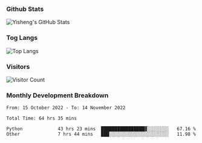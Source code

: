 ### Github Stats
![Yisheng's GitHub Stats](https://github-readme-stats-9qabuvhk1-gongyisheng.vercel.app/api?username=gongyisheng&count_private=true&show_icons=true)
### Tog Langs
![Top Langs](https://github-readme-stats-9qabuvhk1-gongyisheng.vercel.app/api/top-langs/?username=gongyisheng&layout=compact)
### Visitors
![Visitor Count](https://profile-counter.glitch.me/gongyisheng/count.svg)
### Monthly Development Breakdown
<!--START_SECTION:waka-->

```text
From: 15 October 2022 - To: 14 November 2022

Total Time: 64 hrs 35 mins

Python             43 hrs 23 mins  ████████████████▓░░░░░░░░   67.16 %
Other              7 hrs 44 mins   ███░░░░░░░░░░░░░░░░░░░░░░   11.98 %
```

<!--END_SECTION:waka-->
